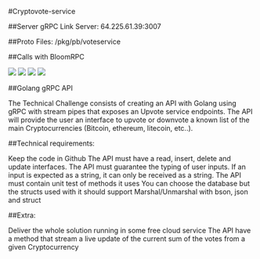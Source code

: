 #Cryptovote-service

##Server gRPC Link
Server: 64.225.61.39:3007

##Proto Files:
/pkg/pb/voteservice

##Calls with BloomRPC

<img src="https://github.com/rogerio410/cryptovote-service/blob/main/docs/allcrypto.png?raw=true"/>

<img src="https://raw.githubusercontent.com/rogerio410/cryptovote-service/blob/main/docs/crypto.png?raw=true"/>

<img src="https://raw.githubusercontent.com/rogerio410/cryptovote-service/blob/main/docs/vote.png?raw=true"/>

<img src="https://raw.githubusercontent.com/rogerio410/cryptovote-service/blob/main/docs/remove.png?raw=true"/>

##Golang gRPC API

The Technical Challenge consists of creating an API with Golang using gRPC with stream pipes that exposes an Upvote service endpoints. The API will provide the user an interface to upvote or downvote a known list of the main Cryptocurrencies (Bitcoin, ethereum, litecoin, etc..).

##Technical requirements:

Keep the code in Github
The API must have a read, insert, delete and update interfaces.
The API must guarantee the typing of user inputs. If an input is expected as a string, it can only be received as a string.
The API must contain unit test of methods it uses
You can choose the database but the structs used with it should support Marshal/Unmarshal with bson, json and struct

##Extra:

Deliver the whole solution running in some free cloud service
The API have a method that stream a live update of the current sum of the votes from a given Cryptocurrency

